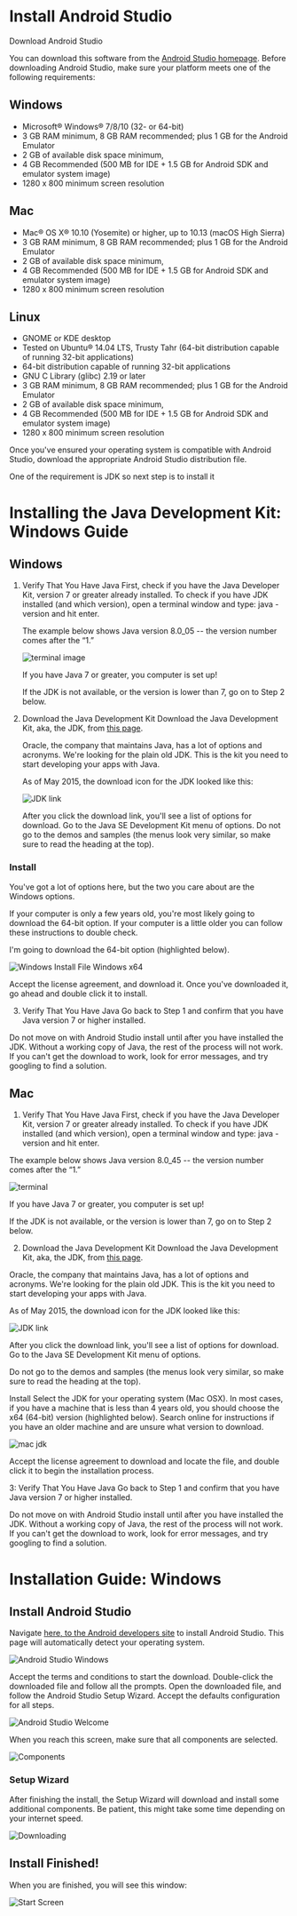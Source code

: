# Install Android Studio
Download Android Studio

You can download this software from the [Android Studio homepage](https://developer.android.com/studio/index.html).
Before downloading Android Studio, make sure your platform meets one of the following requirements:

## Windows
- Microsoft® Windows® 7/8/10 (32- or 64-bit)
- 3 GB RAM minimum, 8 GB RAM recommended; plus 1 GB for the Android Emulator
- 2 GB of available disk space minimum,
- 4 GB Recommended (500 MB for IDE + 1.5 GB for Android SDK and emulator system image)
- 1280 x 800 minimum screen resolution

## Mac
- Mac® OS X® 10.10 (Yosemite) or higher, up to 10.13 (macOS High Sierra)
- 3 GB RAM minimum, 8 GB RAM recommended; plus 1 GB for the Android Emulator
- 2 GB of available disk space minimum,
- 4 GB Recommended (500 MB for IDE + 1.5 GB for Android SDK and emulator system image)
- 1280 x 800 minimum screen resolution

## Linux
- GNOME or KDE desktop
- Tested on Ubuntu® 14.04 LTS, Trusty Tahr (64-bit distribution capable of running 32-bit applications)
- 64-bit distribution capable of running 32-bit applications
- GNU C Library (glibc) 2.19 or later
- 3 GB RAM minimum, 8 GB RAM recommended; plus 1 GB for the Android Emulator
- 2 GB of available disk space minimum,
- 4 GB Recommended (500 MB for IDE + 1.5 GB for Android SDK and emulator system image)
- 1280 x 800 minimum screen resolution

Once you've ensured your operating system is compatible with Android Studio, download the appropriate Android Studio distribution file.

One of the requirement is JDK so next step is to install it 
# Installing the Java Development Kit: Windows Guide

## Windows
1. Verify That You Have Java
   First, check if you have the Java Developer Kit, version 7 or greater already installed. To check if you have JDK installed 
   (and which version), open a terminal window and type: java -version and hit enter.

   The example below shows Java version 8.0_05 -- the version number comes after the “1.”
   
   
   ![terminal image](https://lh3.googleusercontent.com/WtXfQD8ywIaAeif386yql4IuvjcK-2_jpjrBKwitZcDfszq-riKA8vYK0DtF2s_g6OnGN-q2nKUjAS1LzA=s0#w=600&h=207)
   
    
    If you have Java 7 or greater, you computer is set up!

    If the JDK is not available, or the version is lower than 7, go on to Step 2 below.

2. Download the Java Development Kit
   Download the Java Development Kit, aka, the JDK, from [this page](http://www.oracle.com/technetwork/java/javase/downloads/index.html).

   Oracle, the company that maintains Java, has a lot of options and acronyms. We're looking for the plain old JDK. This is the kit you    need to start developing your apps with Java.

   As of May 2015, the download icon for the JDK looked like this:

   ![JDK link](https://lh3.googleusercontent.com/d2gccK19xRrcYQhTJiLiV44dp5GcOcQWqspeqG4DFiGqtqiGyjytR-cbgcBk8BKTinrSjKn6fM3VJ-4Nwg=s0#w=200&h=144)

   After you click the download link, you'll see a list of options for download. Go to the Java SE Development Kit menu of options. 
   Do not go to the demos and samples (the menus look very similar, so make sure to read the heading at the top).

  ### Install
  You've got a lot of options here, but the two you care about are the Windows options.

  If your computer is only a few years old, you're most likely going to download the 64-bit option. If your computer is a little older     you can follow these instructions to double check.

  I'm going to download the 64-bit option (highlighted below).

   ![Windows Install File Windows x64](https://lh3.googleusercontent.com/3KpoN5bSjV4ojeca-6-MNLnJJrMY5-GzpsfK78P-SqJhcoQxDXxm3sJm1jiYBlNNRg449tQotKPU_OUIkwKK=s0#w=400&h=199)

   Accept the license agreement, and download it. Once you've downloaded it, go ahead and double click it to install.

3. Verify That You Have Java
   Go back to Step 1 and confirm that you have Java version 7 or higher installed.

Do not move on with Android Studio install until after you have installed the JDK. Without a working copy of Java, the rest of the process will not work. If you can't get the download to work, look for error messages, and try googling to find a solution.

## Mac
1. Verify That You Have Java
First, check if you have the Java Developer Kit, version 7 or greater already installed. To check if you have JDK installed (and which version), open a terminal window and type: java -version and hit enter.

The example below shows Java version 8.0_45 -- the version number comes after the “1.”

![terminal](https://lh3.googleusercontent.com/lNElQZTF--sOpUlKJ_1R4Dedyo2mme8waqHE2tvrS8_rOVmCwD3g7XlPVbRbJJUal2bOvND07aA8MpMOrA=s0#w=600&h=149)

If you have Java 7 or greater, you computer is set up!

If the JDK is not available, or the version is lower than 7, go on to Step 2 below.

2. Download the Java Development Kit
Download the Java Development Kit, aka, the JDK, from [this page](http://www.oracle.com/technetwork/java/javase/downloads/index.html).

Oracle, the company that maintains Java, has a lot of options and acronyms. We're looking for the plain old JDK. This is the kit you need to start developing your apps with Java.

As of May 2015, the download icon for the JDK looked like this:

![JDK link](https://lh3.googleusercontent.com/d2gccK19xRrcYQhTJiLiV44dp5GcOcQWqspeqG4DFiGqtqiGyjytR-cbgcBk8BKTinrSjKn6fM3VJ-4Nwg=s0#w=200&h=144)

After you click the download link, you'll see a list of options for download. Go to the Java SE Development Kit menu of options.

Do not go to the demos and samples (the menus look very similar, so make sure to read the heading at the top).

Install
Select the JDK for your operating system (Mac OSX). In most cases, if you have a machine that is less than 4 years old, you should choose the x64 (64-bit) version (highlighted below). Search online for instructions if you have an older machine and are unsure what version to download.

![mac jdk](https://lh3.googleusercontent.com/pEh3IDq-ojd_o0Cm_QMG0W-LnsSwmv504yyy6vSrYtGLV9d6Qi0Ki2CBA2Ol246rRAypXQgfpry5vT82MAI=s0#w=450&h=224)

Accept the license agreement to download and locate the file, and double click it to begin the installation process.

3: Verify That You Have Java
Go back to Step 1 and confirm that you have Java version 7 or higher installed.

Do not move on with Android Studio install until after you have installed the JDK. Without a working copy of Java, the rest of the process will not work. If you can't get the download to work, look for error messages, and try googling to find a solution.


# Installation Guide: Windows


## Install Android Studio
Navigate [here, to the Android developers site](https://developer.android.com/sdk/index.html?utm_source=udacity&utm_medium=course&utm_campaign=android_basics) to install Android Studio. This page will automatically detect your operating system.

 ![Android Studio Windows](https://lh3.googleusercontent.com/upnN0xocPfiSOuekj6vkuyr2d9UJYOdwwMKc_ME5khJBis_3ms-4Nftm1cUUHSi2MUFCyKV3XRX-APtUlw8=s0#w=1600&h=900)

Accept the terms and conditions to start the download. Double-click the downloaded file and follow all the prompts. Open the downloaded file, and follow the Android Studio Setup Wizard. Accept the defaults configuration for all steps.

![Android Studio Welcome](https://lh3.googleusercontent.com/upnN0xocPfiSOuekj6vkuyr2d9UJYOdwwMKc_ME5khJBis_3ms-4Nftm1cUUHSi2MUFCyKV3XRX-APtUlw8=s0#w=1600&h=900)

When you reach this screen, make sure that all components are selected.

![Components](https://lh3.googleusercontent.com/h90x4yYrSwdh7hPvOjE3o6Mz5aCho3mQw-RMHaatfSKw9zc_tr7z3hG-1_Yarjr0aLJnDVBfQ07JVcE_ZzY=s0#w=606&h=497)

### Setup Wizard
After finishing the install, the Setup Wizard will download and install some additional components. Be patient, this might take some time depending on your internet speed.

![Downloading](https://lh3.googleusercontent.com/8n9iVtVIedqJJ2OB95afgDcy6nhgm08d6i0ZpdRj6TYgZrn-alqqUEiYpvtaqShBhOnjOPZdIBVqJKn9Py8=s0#w=807&h=606)

## Install Finished!
When you are finished, you will see this window: 

 ![Start Screen](https://lh3.googleusercontent.com/fygNIxbG-ioFtBZ7sc-JhJ3LurKC1LpmIODaOt66IBkM4fdwTdZdYFUfY_shUD7qCHcC4syH7ItMisqiKnY=s0#w=695&h=582)
